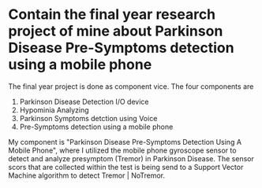# Contain the final year research project of mine about Parkinson Disease Pre-Symptoms detection using a mobile phone

The final year project is done as component vice. The four components are
1. Parkinson Disease Detection I/O device
2. Hypominia Analyzing
3. Parkinson Symptoms detction using Voice
4. Pre-Symptoms detection using a mobile phone

My component is "Parkinson Disease Pre-Symptoms Detection Using A Mobile Phone", where I utilized the mobile phone gyroscope sensor to detect and analyze presymptom (Tremor) in Parkinson Disease. The sensor scors that are collected within the test is being send to a Support Vector Machine algorithm to detect Tremor | NoTremor. 
